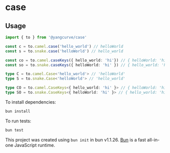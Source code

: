 # case

## Usage

```ts
import { to } from '@yangcurve/case'

const c = to.camel.case('hello_world') // helloWorld
const s = to.snake.case('helloWorld') // hello_world

const co = to.camel.caseKeys({ hello_world: 'hi'}) // { helloWorld: 'hi' }
const so = to.snake.caseKeys({ helloWorld: 'hi' }) // { hello_world: 'hi' }

type C = to.camel.Case<'hello_world'> // 'helloWorld'
type S = to.snake.Case<'helloWorld'> // 'hello_world'

type CO = to.camel.CaseKeys<{ hello_world: 'hi' }> // { helloWorld: 'hi' }
type SO = to.snake.CaseKeys<{ helloWorld: 'hi' }> // { hello_world: 'hi' }
```

To install dependencies:

```bash
bun install
```

To run tests:

```bash
bun test
```

This project was created using `bun init` in bun v1.1.26. [Bun](https://bun.sh) is a fast all-in-one JavaScript runtime.
